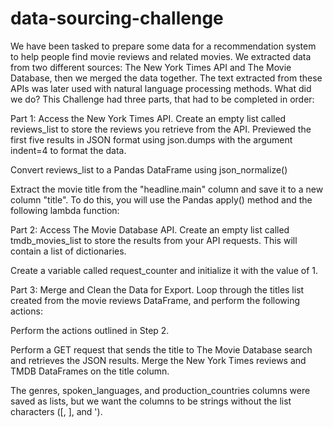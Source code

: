 # data-sourcing-challenge
We have been tasked to prepare some data for a recommendation system to help people find movie reviews and related movies. We extracted data from two different sources: The New York Times API and The Movie Database, then we merged the data together. The text extracted from these APIs was later used with natural language processing methods.
What did we do?
This Challenge had three parts, that had to be completed in order:

Part 1: Access the New York Times API.
Create an empty list called reviews_list to store the reviews you retrieve from the API.
Previewed the first five results in JSON format using json.dumps with the argument indent=4 to format the data.

Convert reviews_list to a Pandas DataFrame using json_normalize()

Extract the movie title from the "headline.main" column and save it to a new column "title". To do this, you will use the Pandas apply() method and the following lambda function:

Part 2: Access The Movie Database API.
Create an empty list called tmdb_movies_list to store the results from your API requests. This will contain a list of dictionaries.

Create a variable called request_counter and initialize it with the value of 1.

Part 3: Merge and Clean the Data for Export.
Loop through the titles list created from the movie reviews DataFrame, and perform the following actions:

Perform the actions outlined in Step 2.

Perform a GET request that sends the title to The Movie Database search and retrieves the JSON results.
Merge the New York Times reviews and TMDB DataFrames on the title column.

The genres, spoken_languages, and production_countries columns were saved as lists, but we want the columns to be strings without the list characters ([, ], and ').
